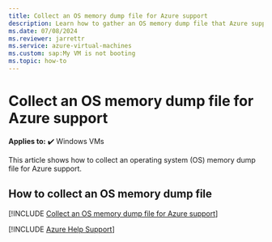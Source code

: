 ```yaml
---
title: Collect an OS memory dump file for Azure support
description: Learn how to gather an OS memory dump file that Azure support can use.
ms.date: 07/08/2024
ms.reviewer: jarrettr
ms.service: azure-virtual-machines
ms.custom: sap:My VM is not booting
ms.topic: how-to
---
```

# Collect an OS memory dump file for Azure support

**Applies to:** :heavy_check_mark: Windows VMs

This article shows how to collect an operating system (OS) memory dump file for Azure support.

## How to collect an OS memory dump file

[!INCLUDE [Collect an OS memory dump file for Azure support](../../../includes/azure/collect-os-memory-dump-file.md)]

[!INCLUDE [Azure Help Support](../../../includes/azure-help-support.md)]